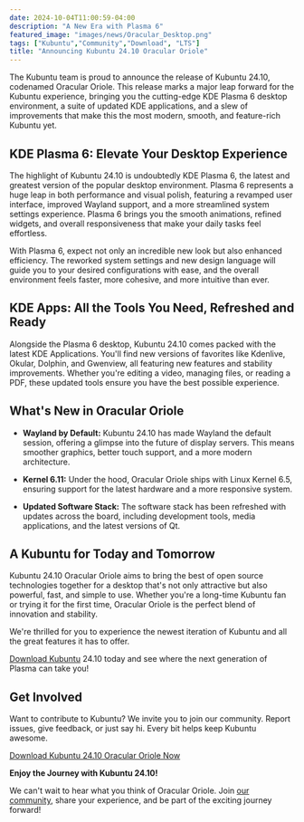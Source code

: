 ```yaml
---
date: 2024-10-04T11:00:59-04:00
description: "A New Era with Plasma 6"
featured_image: "images/news/Oracular_Desktop.png"
tags: ["Kubuntu","Community","Download", "LTS"]
title: "Announcing Kubuntu 24.10 Oracular Oriole"
---
```

The Kubuntu team is proud to announce the release of Kubuntu 24.10, codenamed Oracular Oriole. This release marks a major
leap forward for the Kubuntu experience, bringing you the cutting-edge KDE Plasma 6 desktop environment, a suite of 
updated KDE applications, and a slew of improvements that make this the most modern, smooth, and feature-rich Kubuntu yet.

## KDE Plasma 6: Elevate Your Desktop Experience

The highlight of Kubuntu 24.10 is undoubtedly KDE Plasma 6, the latest and greatest version of the popular desktop environment.
Plasma 6 represents a huge leap in both performance and visual polish, featuring a revamped user interface, improved 
Wayland support, and a more streamlined system settings experience. Plasma 6 brings you the smooth animations, refined 
widgets, and overall responsiveness that make your daily tasks feel effortless.

With Plasma 6, expect not only an incredible new look but also enhanced efficiency. The reworked system settings and new
design language will guide you to your desired configurations with ease, and the overall environment feels faster, 
more cohesive, and more intuitive than ever.

## KDE Apps: All the Tools You Need, Refreshed and Ready

Alongside the Plasma 6 desktop, Kubuntu 24.10 comes packed with the latest KDE Applications. You'll find new versions of
favorites like Kdenlive, Okular, Dolphin, and Gwenview, all featuring new features and stability improvements. Whether 
you're editing a video, managing files, or reading a PDF, these updated tools ensure you have the best possible experience.

## What's New in Oracular Oriole

 - **Wayland by Default:** Kubuntu 24.10 has made Wayland the default session, offering a glimpse into the future of display servers. This means smoother graphics, better touch support, and a more modern architecture.

 - **Kernel 6.11:** Under the hood, Oracular Oriole ships with Linux Kernel 6.5, ensuring support for the latest hardware and a more responsive system.

 - **Updated Software Stack:** The software stack has been refreshed with updates across the board, including development tools, media applications, and the latest versions of Qt.

## A Kubuntu for Today and Tomorrow

Kubuntu 24.10 Oracular Oriole aims to bring the best of open source technologies together for a desktop that's not only 
attractive but also powerful, fast, and simple to use. Whether you're a long-time Kubuntu fan or trying it for the first
time, Oracular Oriole is the perfect blend of innovation and stability.

We're thrilled for you to experience the newest iteration of Kubuntu and all the great features it has to offer. 

[Download Kubuntu](./download) 24.10 today and see where the next generation of Plasma can take you!

## Get Involved

Want to contribute to Kubuntu? We invite you to join our community. Report issues, give feedback, or just say hi. 
Every bit helps keep Kubuntu awesome.

[Download Kubuntu 24.10 Oracular Oriole Now](./download)

**Enjoy the Journey with Kubuntu 24.10!**

We can't wait to hear what you think of Oracular Oriole. Join [our community](./community), share your experience, and 
be part of the exciting journey forward!